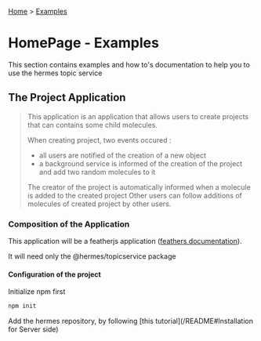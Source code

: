 [Home](./README.md) > [Examples](/Examples)

# HomePage - Examples

This section contains examples and how to's documentation to help you to use the hermes topic service  

## The Project Application

> This application is an application that allows users to create projects that can contains some 
child molecules.
> 
> When creating project, two events occured :
> - all users are notified of the creation of a new object
> - a background service is informed of the creation of the project and add two random molecules to it
>
> The creator of the project is automatically informed when a molecule is added to the created project
> Other users can follow additions of molecules of created project by other users.

### Composition of the Application

This application will be a featherjs application ([feathers documentation](https://feathersjs.com/)).

It will need only the @hermes/topicservice package

#### Configuration of the project

Initialize npm first

 ``` bash
 npm init
 ```
 Add the hermes repository, by following [this tutorial](/README#Installation for Server side) 
 
